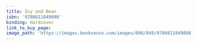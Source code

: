 ```yaml
---
title: Ivy and Bean
isbn: '9780811849098'
binding: Hardcover
link_to_buy_page:
image_path: 'https://images.booksense.com/images/098/849/9780811849098.jpg'
---
```


